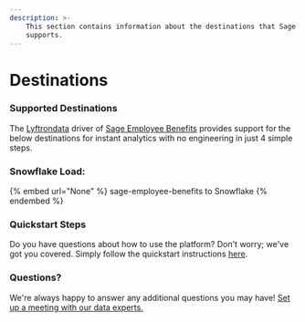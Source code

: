 ```yaml
---
description: >-
    This section contains information about the destinations that Sage Employee Benefits
    supports.
---
```


# Destinations

### Supported Destinations

The [Lyftrondata](https://www.lyftrondata.com/) driver of [Sage Employee Benefits](None) provides support for the below destinations for instant analytics with no engineering in just 4 simple steps.

### Snowflake Load:

{% embed url="None" %}
sage-employee-benefits to Snowflake
{% endembed %}

### Quickstart Steps

Do you have questions about how to use the platform? Don't worry; we've got you covered. Simply follow the quickstart instructions [here](README.md).

### Questions? <a href="#questions" id="questions"></a>

We're always happy to answer any additional questions you may have! [Set up a meeting with our data experts.](https://www.lyftrondata.com/book-a-meeting/)
